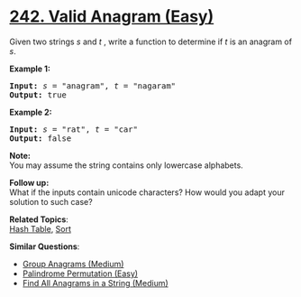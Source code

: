 # [242. Valid Anagram (Easy)](https://leetcode.com/problems/valid-anagram/)

<p>Given two strings <em>s</em> and <em>t&nbsp;</em>, write a function to determine if <em>t</em> is an anagram of <em>s</em>.</p>

<p><b>Example 1:</b></p>

<pre><b>Input:</b> <em>s</em> = "anagram", <em>t</em> = "nagaram"
<b>Output:</b> true
</pre>

<p><b>Example 2:</b></p>

<pre><b>Input:</b> <em>s</em> = "rat", <em>t</em> = "car"
<b>Output: </b>false
</pre>

<p><strong>Note:</strong><br>
You may assume the string contains only lowercase alphabets.</p>

<p><strong>Follow up:</strong><br>
What if the inputs contain unicode characters? How would you adapt your solution to such case?</p>

**Related Topics**:  
[Hash Table](https://leetcode.com/tag/hash-table/), [Sort](https://leetcode.com/tag/sort/)

**Similar Questions**:

- [Group Anagrams (Medium)](https://leetcode.com/problems/group-anagrams/)
- [Palindrome Permutation (Easy)](https://leetcode.com/problems/palindrome-permutation/)
- [Find All Anagrams in a String (Medium)](https://leetcode.com/problems/find-all-anagrams-in-a-string/)
